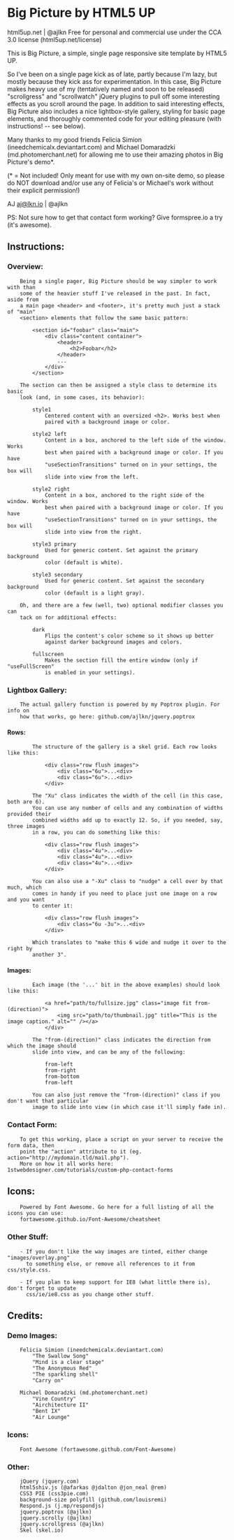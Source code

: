# Big Picture by HTML5 UP
html5up.net | @ajlkn
Free for personal and commercial use under the CCA 3.0 license (html5up.net/license)


This is Big Picture, a simple, single page responsive site template by HTML5 UP.

So I've been on a single page kick as of late, partly because I'm lazy, but
mostly because they kick ass for experimentation. In this case, Big Picture
makes heavy use of my (tentatively named and soon to be released) "scrollgress"
and "scrollwatch" jQuery plugins to pull off some interesting effects as you
scroll around the page. In addition to said interesting effects, Big Picture
also includes a nice lightbox-style gallery, styling for basic page elements,
and thoroughly commented code for your editing pleasure (with instructions!
-- see below).

Many thanks to my good friends Felicia Simion (ineedchemicalx.deviantart.com)
and Michael Domaradzki (md.photomerchant.net) for allowing me to use their amazing
photos in Big Picture's demo*.

(* = Not included! Only meant for use with my own on-site demo, so please do NOT
download and/or use any of Felicia's or Michael's work without their explicit
permission!)

AJ
aj@lkn.io | @ajlkn

PS: Not sure how to get that contact form working? Give formspree.io a try (it's awesome).


## Instructions:

###	Overview:

		Being a single pager, Big Picture should be way simpler to work with than
		some of the heavier stuff I've released in the past. In fact, aside from
		a main page <header> and <footer>, it's pretty much just a stack of "main"
		<section> elements that follow the same basic pattern:

			<section id="foobar" class="main">
				<div class="content container">
					<header>
						<h2>Foobar</h2>
					</header>
					...
				</div>
			</section>

		The section can then be assigned a style class to determine its basic
		look (and, in some cases, its behavior):

			style1
				Centered content with an oversized <h2>. Works best when
				paired with a background image or color.

			style2 left
				Content in a box, anchored to the left side of the window. Works
				best when paired with a background image or color. If you have
				"useSectionTransitions" turned on in your settings, the box will
				slide into view from the left.

			style2 right
				Content in a box, anchored to the right side of the window. Works
				best when paired with a background image or color. If you have
				"useSectionTransitions" turned on in your settings, the box will
				slide into view from the right.

			style3 primary
				Used for generic content. Set against the primary background
				color (default is white).

			style3 secondary
				Used for generic content. Set against the secondary background
				color (default is a light gray).

		Oh, and there are a few (well, two) optional modifier classes you can
		tack on for additional effects:

			dark
				Flips the content's color scheme so it shows up better
				against darker background images and colors.

			fullscreen
				Makes the section fill the entire window (only if "useFullScreen"
				is enabled in your settings).


###	Lightbox Gallery:

 		The actual gallery function is powered by my Poptrox plugin. For info on
 		how that works, go here: github.com/ajlkn/jquery.poptrox

####		Rows:

		 	The structure of the gallery is a skel grid. Each row looks like this:

			 	<div class="row flush images">
			 		<div class="6u">...<div>
			 		<div class="6u">...<div>
			 	</div>

			The "Xu" class indicates the width of the cell (in this case, both are 6).
			You can use any number of cells and any combination of widths provided their
			combined widths add up to exactly 12. So, if you needed, say, three images
			in a row, you can do something like this:

			 	<div class="row flush images">
			 		<div class="4u">...<div>
			 		<div class="4u">...<div>
			 		<div class="4u">...<div>
			 	</div>

			You can also use a "-Xu" class to "nudge" a cell over by that much, which
			comes in handy if you need to place just one image on a row and you want
			to center it:

			 	<div class="row flush images">
			 		<div class="6u -3u">...<div>
			 	</div>

			Which translates to "make this 6 wide and nudge it over to the right by
			another 3".

####		Images:

			Each image (the '...' bit in the above examples) should look like this:

				<a href="path/to/fullsize.jpg" class="image fit from-(direction)">
					<img src="path/to/thumbnail.jpg" title="This is the image caption." alt="" /></a>
				</div>

			The "from-(direction)" class indicates the direction from which the image should
			slide into view, and can be any of the following:

				from-left
				from-right
				from-bottom
				from-left

			You can also just remove the "from-(direction)" class if you don't want that particular
			image to slide into view (in which case it'll simply fade in).


###	Contact Form:

		To get this working, place a script on your server to receive the form data, then
		point the "action" attribute to it (eg. action="http://mydomain.tld/mail.php").
		More on how it all works here: 1stwebdesigner.com/tutorials/custom-php-contact-forms


##    Icons:

     	Powered by Font Awesome. Go here for a full listing of all the icons you can use:
     	fortawesome.github.io/Font-Awesome/cheatsheet


###	Other Stuff:

		- If you don't like the way images are tinted, either change "images/overlay.png"
		  to something else, or remove all references to it from css/style.css.

		- If you plan to keep support for IE8 (what little there is), don't forget to update
		  css/ie/ie8.css as you change other stuff.


## Credits:

###	Demo Images:
		Felicia Simion (ineedchemicalx.deviantart.com)
			"The Swallow Song"
			"Mind is a clear stage"
			"The Anonymous Red"
			"The sparkling shell"
			"Carry on"

		Michael Domaradzki (md.photomerchant.net)
			"Vine Country"
			"Airchitecture II"
			"Bent IX"
			"Air Lounge"

###	Icons:
		Font Awesome (fortawesome.github.com/Font-Awesome)

###	Other:
		jQuery (jquery.com)
		html5shiv.js (@afarkas @jdalton @jon_neal @rem)
		CSS3 PIE (css3pie.com)
		background-size polyfill (github.com/louisremi)
		Respond.js (j.mp/respondjs)
		jquery.poptrox (@ajlkn)
		jquery.scrolly (@ajlkn)
		jquery.scrollgress (@ajlkn)
		Skel (skel.io)
